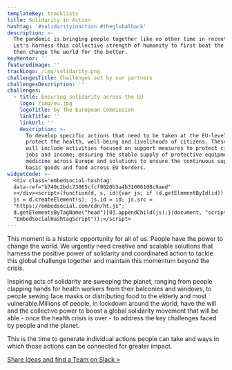 ```yaml
---
templateKey: tracklists
title: Solidarity in Action
hashtag: '#solidarityinaction #theglobalhack'
description: >-
  The pandemic is bringing people together like no other time in recent history.
  Let's harness this collective strength of humanity to first beat the virus and
  then change the world for the better.
keyMentor: ''
featuredimage: ''
trackLogo: /img/solidarity.png
challengesTitle: Challenges set by our partners
challengesDescription: ''
challenges:
  - title: Ensuring solidarity across the EU
    logo: /img/eu.jpg
    logoTitle: by The European Commission
    linkTitle: ''
    linkUrl: ''
    description: >-
      To develop specific actions that need to be taken at the EU-level to
      protect the health, well-being and livelihoods of citizens. These actions
      will include activities focused on support measures to protect citizen's
      jobs and income; ensuring the stable supply of protective equipment and
      medicine across Europe and solutions to ensure the continuous supply of
      basic goods and food across EU borders.
widgetCode: >-
  <div class='embedsocial-hashtag'
  data-ref="b740c2bdc73065cfcf9020b3a4b31006108c9aed"
  ></div><script>(function(d, s, id){var js; if (d.getElementById(id)) {return;}
  js = d.createElement(s); js.id = id; js.src =
  "https://embedsocial.com/cdn/ht.js";
  d.getElementsByTagName("head")[0].appendChild(js);}(document, "script",
  "EmbedSocialHashtagScript"));</script>
---
```


This moment is a historic opportunity for all of us. People have the power to change the world. We urgently need creative and scalable solutions that harness the positive power of solidarity and coordinated action to tackle this global challenge together and maintain this momentum beyond the crisis.

Inspiring acts of solidarity are sweeping the planet, ranging from people clapping hands for health workers from their balconies and windows, to people sewing face masks or distributing food to the elderly and most vulnerable.Millions of people, in lockdown around the world, have the will and the collective power to boost a global solidarity movement that will be able - once the health crisis is over - to address the key challenges faced by people and the planet.

This is the time to generate individual actions people can take and ways in which those actions can be connected for greater impact.

[Share Ideas and find a Team on Slack >](http://theglobalhack.com/slack)
